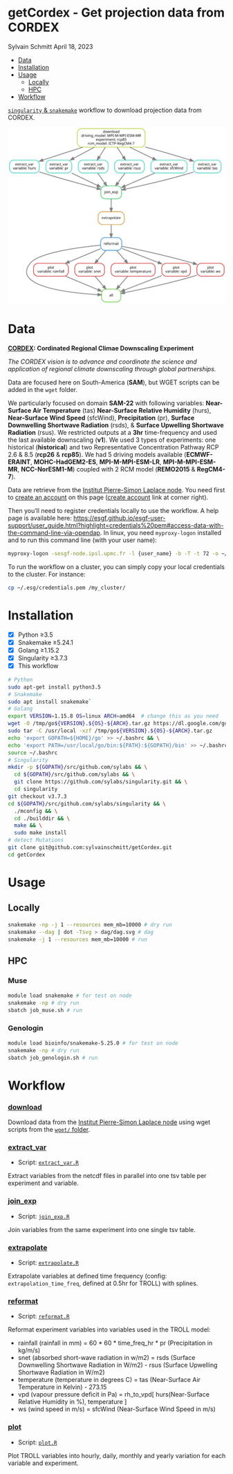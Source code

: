 getCordex - Get projection data from CORDEX
================
Sylvain Schmitt
April 18, 2023

- <a href="#data" id="toc-data">Data</a>
- <a href="#installation" id="toc-installation">Installation</a>
- <a href="#usage" id="toc-usage">Usage</a>
  - <a href="#locally" id="toc-locally">Locally</a>
  - <a href="#hpc" id="toc-hpc">HPC</a>
- <a href="#workflow" id="toc-workflow">Workflow</a>

[`singularity` &
`snakemake`](https://github.com/sylvainschmitt/snakemake_singularity)
workflow to download projection data from CORDEX.

![Workflow.](dag/dag.svg)

# Data

**[CORDEX](https://cordex.org/): Cordinated Regional Climae Downscaling
Experiment**

*The CORDEX vision is to advance and coordinate the science and
application of regional climate downscaling through global
partnerships.*

Data are focused here on South-America (**SAM**), but WGET scripts can
be added in the `wget` folder.

We particularly focused on domain **SAM-22** with following variables:
**Near-Surface Air Temperature** (tas) **Near-Surface Relative
Humidity** (hurs), **Near-Surface Wind Speed** (sfcWind),
**Precipitation** (pr), **Surface Downwelling Shortwave Radiation**
(rsds), & **Surface Upwelling Shortwave Radiation** (rsus). We
restricted outputs at a **3hr** time-frequency and used the last
available downscaling (**v1**). We used 3 types of experiments: one
historical (**historical**) and two Representative Concentration Pathway
RCP 2.6 & 8.5 (**rcp26** & **rcp85**). We had 5 driving models available
(**ECMWF-ERAINT**, **MOHC-HadGEM2-ES**, **MPI-M-MPI-ESM-LR**,
**MPI-M-MPI-ESM-MR**, **NCC-NorESM1-M**) coupled with 2 RCM model
(**REMO2015** & **RegCM4-7**).

Data are retrieve from the [Institut Pierre-Simon Laplace
node](https://esgf-node.ipsl.upmc.fr/search/cordex-ipsl/). You need
first to [create an
account](https://esgf.github.io/esgf-user-support/user_guide.html#create-an-account)
on this page ([create
account](https://esgf-node.ipsl.upmc.fr/user/add/?next=http://esgf-node.ipsl.upmc.fr/search/cordex-ipsl/)
link at corner right).

Then you’ll need to register credentials locally to use the workflow. A
help page is available here:
<https://esgf.github.io/esgf-user-support/user_guide.html?highlight=credentials%20pem#access-data-with-the-command-line-via-opendap>.
In linux, you need `myproxy-logon` installed and to run this command
line (with your user name):

``` bash
myproxy-logon -sesgf-node.ipsl.upmc.fr -l {user_name} -b -T -t 72 -o ~/.esg/credentials.pem
```

To run the workflow on a cluster, you can simply copy your local
credentials to the cluster. For instance:

``` bash
cp ~/.esg/credentials.pem /my_cluster/
```

# Installation

- [x] Python ≥3.5
- [x] Snakemake ≥5.24.1
- [x] Golang ≥1.15.2
- [x] Singularity ≥3.7.3
- [x] This workflow

``` bash
# Python
sudo apt-get install python3.5
# Snakemake
sudo apt install snakemake`
# Golang
export VERSION=1.15.8 OS=linux ARCH=amd64  # change this as you need
wget -O /tmp/go${VERSION}.${OS}-${ARCH}.tar.gz https://dl.google.com/go/go${VERSION}.${OS}-${ARCH}.tar.gz && \
sudo tar -C /usr/local -xzf /tmp/go${VERSION}.${OS}-${ARCH}.tar.gz
echo 'export GOPATH=${HOME}/go' >> ~/.bashrc && \
echo 'export PATH=/usr/local/go/bin:${PATH}:${GOPATH}/bin' >> ~/.bashrc && \
source ~/.bashrc
# Singularity
mkdir -p ${GOPATH}/src/github.com/sylabs && \
  cd ${GOPATH}/src/github.com/sylabs && \
  git clone https://github.com/sylabs/singularity.git && \
  cd singularity
git checkout v3.7.3
cd ${GOPATH}/src/github.com/sylabs/singularity && \
  ./mconfig && \
  cd ./builddir && \
  make && \
  sudo make install
# detect Mutations
git clone git@github.com:sylvainschmitt/getCordex.git
cd getCordex
```

# Usage

## Locally

``` bash
snakemake -np -j 1 --resources mem_mb=10000 # dry run
snakemake --dag | dot -Tsvg > dag/dag.svg # dag
snakemake -j 1 --resources mem_mb=10000 # run
```

## HPC

### Muse

``` bash
module load snakemake # for test on node
snakemake -np # dry run
sbatch job_muse.sh # run
```

### Genologin

``` bash
module load bioinfo/snakemake-5.25.0 # for test on node
snakemake -np # dry run
sbatch job_genologin.sh # run
```

# Workflow

### [download](https://github.com/sylvainschmitt/getCordex/blob/main/rules/download.smk)

Download data from the [Institut Pierre-Simon Laplace
node](https://esgf-node.ipsl.upmc.fr/search/cordex-ipsl/) using wget
scripts from the [`wget/`
folder](https://github.com/sylvainschmitt/getCordex/tree/main/wget).

### [extract_var](https://github.com/sylvainschmitt/getCordex/blob/main/rules/extract_var.smk)

- Script:
  [`extract_var.R`](https://github.com/sylvainschmitt/getCordex/blob/main/scripts/extract_var.R)

Extract variables from the netcdf files in parallel into one tsv table
per experiment and variable.

### [join_exp](https://github.com/sylvainschmitt/getCordex/blob/main/rules/join_exp.smk)

- Script:
  [`join_exp.R`](https://github.com/sylvainschmitt/getCordex/blob/main/scripts/join_exp.R)

Join variables from the same experiment into one single tsv table.

### [extrapolate](https://github.com/sylvainschmitt/getCordex/blob/main/rules/extrapolate.smk)

- Script:
  [`extrapolate.R`](https://github.com/sylvainschmitt/getCordex/blob/main/scripts/extrapolate.R)

Extrapolate variables at defined time frequency (config:
`extrapolation_time_freq`, defined at 0.5hr for TROLL) with splines.

### [reformat](https://github.com/sylvainschmitt/getCordex/blob/main/rules/reformat.smk)

- Script:
  [`reformat.R`](https://github.com/sylvainschmitt/getCordex/blob/main/scripts/reformat.R)

Reformat experiment variables into variables used in the TROLL model:

- rainfall (rainfall in mm) = 60 \* 60 \* time_freq_hr \* pr
  (Precipitation in kg/m/s)
- snet (absorbed short-wave radiation in w/m2) = rsds (Surface
  Downwelling Shortwave Radiation in W/m2) - rsus (Surface Upwelling
  Shortwave Radiation in W/m2)
- temperature (temperature in degrees C) = tas (Near-Surface Air
  Temperature in Kelvin) - 273.15
- vpd (vapour pressure deficit in Pa) = rh_to_vpd\[ hurs(Near-Surface
  Relative Humidity in %), temperature \]
- ws (wind speed in m/s) = sfcWind (Near-Surface Wind Speed in m/s)

### [plot](https://github.com/sylvainschmitt/getCordex/blob/main/rules/plot.smk)

- Script:
  [`plot.R`](https://github.com/sylvainschmitt/getCordex/blob/main/scripts/plot.R)

Plot TROLL variables into hourly, daily, monthly and yearly variation
for each variable and experiment.
